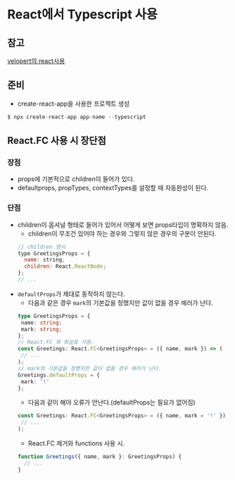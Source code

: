 # React에서 Typescript 사용

## 참고
[velopert의 react사용](https://velog.io/@velopert/create-typescript-react-component)

## 준비
* create-react-app을 사용한 프로젝트 생성
```js
$ npx create-react-app app-name --typescript
```


## React.FC 사용 시 장단점
### 장점
* props에 기본적으로 children이 들어가 있다.
* defaultprops, propTypes, contextTypes를 설정할 때 자동완성이 된다.
### 단점
* children이 옵셔널 형태로 들어가 있어서 어떻게 보면 props타입이 명확하지 않음.
   * children이 무조건 있어야 하는 경우와 그렇지 않은 경우의 구분이 안된다.
   ```javascript
   // children 명시
   type GreetingsProps = {
     name: string,
     children: React.ReactNode;
   };
   // ...
   ```
* `defaultProps`가 제대로 동작하지 않는다.
   * 다음과 같은 경우 `mark`의 기본값을 정했지만 값이 없을 경우 에러가 난다.
   ```typescript
  type GreetingsProps = {
    name: string;
    mark: string;
  };
  // React.FC 와 화살표 사용.
  const Greetings: React.FC<GreetingsProps> = ({ name, mark }) => (
    // ...
  );
  // mark의 기본값을 정했지만 값이 없을 경우 에러가 난다.
  Greetings.defaultProps = {
    mark: '!'
  };
   ```
   * 다음과 같이 해야 오류가 안난다.(defaultProps는 필요가 없어짐)
   ```typescript
   const Greetings: React.FC<GreetingsProps> = ({ name, mark = '!' }) => (
    // ...
  );
   ```
   * React.FC 제거와 functions 사용 시.
   ```javascript
   function Greetings({ name, mark }: GreetingsProps) {
     // ...
   }
   ```

